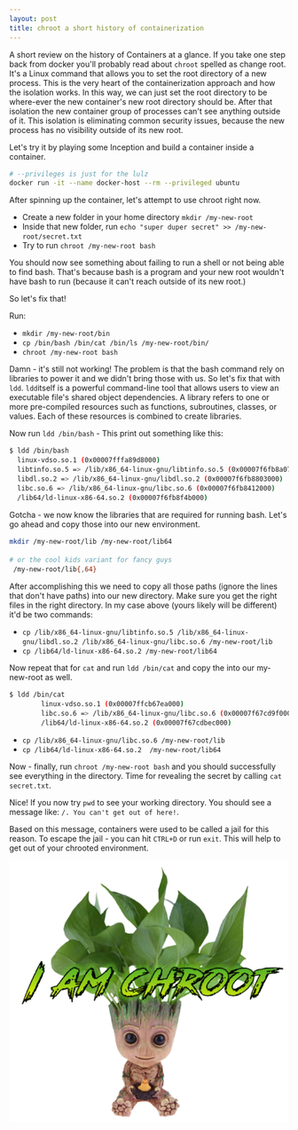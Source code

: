 ```yaml
---
layout: post
title: chroot a short history of containerization
---
```


A short review on the history of Containers at a glance. If you take one step back from docker you'll probably read about `chroot` spelled as change root.
It's a Linux command that allows you to set the root directory of a new process. This is the very heart of the containerization approach and how the isolation works. In this way, we can just set the root directory to be where-ever the new container's new root directory should be. After that isolation the new container group of processes can't see anything outside of it. This isolation is eliminating common security issues, because the new process has no visibility outside of its new root.

Let's try it by playing some Inception and build a container inside a container. 

```bash
# --privileges is just for the lulz
docker run -it --name docker-host --rm --privileged ubuntu
```

After spinning up the container, let's attempt to use chroot right now.

* Create a new folder in your home directory `mkdir /my-new-root`
* Inside that new folder, run `echo "super duper secret" >> /my-new-root/secret.txt`
* Try to run `chroot /my-new-root bash`

You should now see something about failing to run a shell or not being able to find bash. That's because bash is a program and your new root wouldn't have bash to run (because it can't reach outside of its new root.)

So let's fix that!

Run:
* `mkdir /my-new-root/bin`
* `cp /bin/bash /bin/cat /bin/ls /my-new-root/bin/`
* `chroot /my-new-root bash`

Damn - it's still not working! The problem is that the bash command rely on libraries to power it and we didn't bring those with us. So let's fix that with `ldd`. 
`ldd`itself is a powerful command-line tool that allows users to view an executable file's shared object dependencies. A library refers to one or more pre-compiled resources such as functions, subroutines, classes, or values. Each of these resources is combined to create libraries.

Now run `ldd /bin/bash` - This print out something like this:

```bash
$ ldd /bin/bash
  linux-vdso.so.1 (0x00007fffa89d8000)
  libtinfo.so.5 => /lib/x86_64-linux-gnu/libtinfo.so.5 (0x00007f6fb8a07000)
  libdl.so.2 => /lib/x86_64-linux-gnu/libdl.so.2 (0x00007f6fb8803000)
  libc.so.6 => /lib/x86_64-linux-gnu/libc.so.6 (0x00007f6fb8412000)
  /lib64/ld-linux-x86-64.so.2 (0x00007f6fb8f4b000)
```
Gotcha - we now know the libraries that are required for running bash. Let's go ahead and copy those into our new environment.

```bash 
mkdir /my-new-root/lib /my-new-root/lib64

# or the cool kids variant for fancy guys
 /my-new-root/lib{,64}
 ```

After accomplishing this we need to copy all those paths (ignore the lines that don't have paths) into our new directory. Make sure you get the right files in the right directory. In my case above (yours likely will be different) it'd be two commands:

* `cp /lib/x86_64-linux-gnu/libtinfo.so.5 /lib/x86_64-linux-gnu/libdl.so.2 /lib/x86_64-linux-gnu/libc.so.6 /my-new-root/lib`
* `cp /lib64/ld-linux-x86-64.so.2 /my-new-root/lib64`

Now repeat that for `cat` and run `ldd /bin/cat` and copy the into our my-new-root as well.

```bash
$ ldd /bin/cat
        linux-vdso.so.1 (0x00007ffcb67ea000)
        libc.so.6 => /lib/x86_64-linux-gnu/libc.so.6 (0x00007f67cd9f0000)
        /lib64/ld-linux-x86-64.so.2 (0x00007f67cdbec000)
```        

* `cp /lib/x86_64-linux-gnu/libc.so.6 /my-new-root/lib`
* `cp /lib64/ld-linux-x86-64.so.2  /my-new-root/lib64`

Now -  finally, run `chroot /my-new-root bash` and you should successfully see everything in the directory. Time for revealing the secret by calling `cat secret.txt`. 

Nice! If you now try `pwd` to see your working directory. You should see a message like: `/. You can't get out of here!`. 

Based on this message, containers were used to be called a jail for this reason. To escape the jail - you can hit `CTRL+D` or run `exit`. This will help to get out of your chrooted environment. 

<p align="center">
<img src="/images/chroot.png">
</p>
